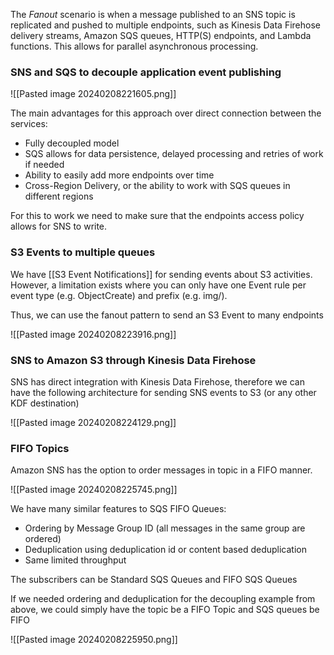 
The _Fanout_ scenario is when a message published to an SNS topic is replicated and pushed to multiple endpoints, such as Kinesis Data Firehose delivery streams, Amazon SQS queues, HTTP(S) endpoints, and Lambda functions. This allows for parallel asynchronous processing.

### SNS and SQS to decouple application event publishing

![[Pasted image 20240208221605.png]]

The main advantages for this approach over direct connection between the services:
- Fully decoupled model
- SQS allows for data persistence, delayed processing and retries of work if needed
- Ability to easily add more endpoints over time
- Cross-Region Delivery, or the ability to work with SQS queues in different regions

For this to work we need to make sure that the endpoints access policy allows for SNS to write.

### S3 Events to multiple queues

We have [[S3 Event Notifications]] for sending events about S3 activities. However, a limitation exists where you can only have one Event rule per event type (e.g. ObjectCreate) and prefix (e.g. img/).

Thus, we can use the fanout pattern to send an S3 Event to many endpoints

![[Pasted image 20240208223916.png]]

### SNS to Amazon S3 through Kinesis Data Firehose

SNS has direct integration with Kinesis Data Firehose, therefore we can have the following architecture for sending SNS events to S3 (or any other KDF destination)

![[Pasted image 20240208224129.png]]

### FIFO Topics

Amazon SNS has the option to order messages in topic in a FIFO manner.

![[Pasted image 20240208225745.png]]

We have many similar features to SQS FIFO Queues:
- Ordering by Message Group ID (all messages in the same group are ordered)
- Deduplication using deduplication id or content based deduplication
- Same limited throughput

The subscribers can be Standard SQS Queues and FIFO SQS Queues

If we needed ordering and deduplication for the decoupling example from above, we could simply have the topic be a FIFO Topic and SQS queues be FIFO

![[Pasted image 20240208225950.png]]


